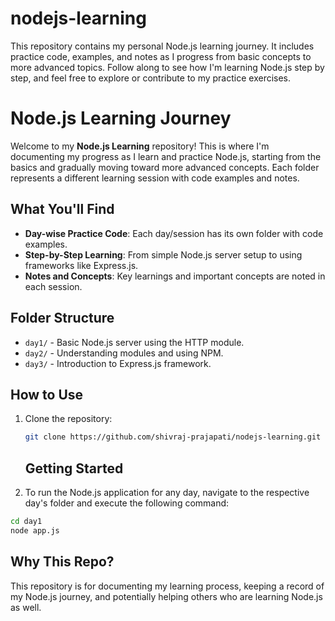 # nodejs-learning
This repository contains my personal Node.js learning journey. It includes practice code, examples, and notes as I progress from basic concepts to more advanced topics. Follow along to see how I'm learning Node.js step by step, and feel free to explore or contribute to my practice exercises.

# Node.js Learning Journey

Welcome to my **Node.js Learning** repository! This is where I'm documenting my progress as I learn and practice Node.js, starting from the basics and gradually moving toward more advanced concepts. Each folder represents a different learning session with code examples and notes.

## What You'll Find
- **Day-wise Practice Code**: Each day/session has its own folder with code examples.
- **Step-by-Step Learning**: From simple Node.js server setup to using frameworks like Express.js.
- **Notes and Concepts**: Key learnings and important concepts are noted in each session.

## Folder Structure
- `day1/` - Basic Node.js server using the HTTP module.
- `day2/` - Understanding modules and using NPM.
- `day3/` - Introduction to Express.js framework.

## How to Use
1. Clone the repository:
   ```bash
   git clone https://github.com/shivraj-prajapati/nodejs-learning.git
   ```

   ## Getting Started

2. To run the Node.js application for any day, navigate to the respective day's folder and execute the following command:

```bash
cd day1
node app.js
```

   ## Why This Repo?
This repository is for documenting my learning process, keeping a record of my Node.js journey, and potentially helping others who are learning Node.js as well. 


